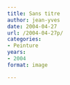 ```yaml
---
title: Sans titre
author: jean-yves
date: 2004-04-27
url: /2004-04-27p/
categories:
- Peinture
years:
- 2004
format: image

---
```

